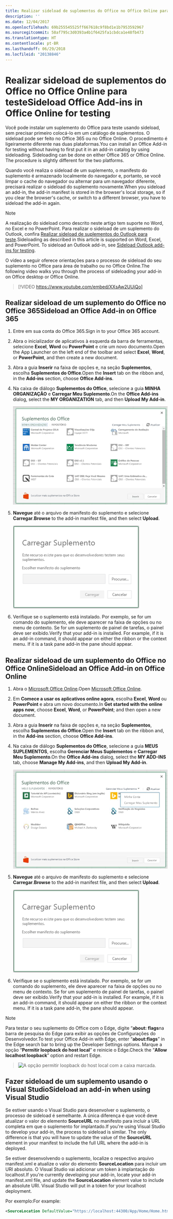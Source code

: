 ```yaml
---
title: Realizar sideload de suplementos do Office no Office Online para teste
description: ''
ms.date: 12/04/2017
ms.openlocfilehash: 69b255545525ff667618c9f8bd1e1b7953592967
ms.sourcegitcommit: 58af795c3d0393a4b1f6425fa1cbdca1e48fb473
ms.translationtype: HT
ms.contentlocale: pt-BR
ms.lasthandoff: 06/29/2018
ms.locfileid: "20138846"
---
```

# <a name="sideload-office-add-ins-in-office-online-for-testing"></a><span data-ttu-id="96643-102">Realizar sideload de suplementos do Office no Office Online para teste</span><span class="sxs-lookup"><span data-stu-id="96643-102">Sideload Office Add-ins in Office Online for testing</span></span>

<span data-ttu-id="96643-p101">Você pode instalar um suplemento do Office para teste usando sideload, sem precisar primeiro colocá-lo em um catálogo de suplementos. O sideload pode ser feito no Office 365 ou no Office Online. O procedimento é ligeiramente diferente nas duas plataformas.</span><span class="sxs-lookup"><span data-stu-id="96643-p101">You can install an Office Add-in for testing without having to first put it in an add-in catalog by using sideloading. Sideloading can be done on either Office 365 or Office Online. The procedure is slightly different for the two platforms.</span></span> 

<span data-ttu-id="96643-106">Quando você realiza o sideload de um suplemento, o manifesto do suplemento é armazenado localmente do navegador e, portanto, se você limpar o cache do navegador ou alternar para um navegador diferente, precisará realizar o sideload do suplemento novamente.</span><span class="sxs-lookup"><span data-stu-id="96643-106">When you sideload an add-in, the add-in manifest is stored in the browser's local storage, so if you clear the browser's cache, or switch to a different browser, you have to sideload the add-in again.</span></span>


> [!NOTE]
> <span data-ttu-id="96643-p102">A realização do sideload como descrito neste artigo tem suporte no Word, no Excel e no PowerPoint. Para realizar o sideload de um suplemento do Outlook, confira [Realizar sideload de suplementos do Outlook para teste](https://docs.microsoft.com/en-us/outlook/add-ins/sideload-outlook-add-ins-for-testing).</span><span class="sxs-lookup"><span data-stu-id="96643-p102">Sideloading as described in this article is supported on Word, Excel, and PowerPoint. To sideload an Outlook add-in, see [Sideload Outlook add-ins for testing](https://docs.microsoft.com/en-us/outlook/add-ins/sideload-outlook-add-ins-for-testing).</span></span>

<span data-ttu-id="96643-109">O vídeo a seguir oferece orientações para o processo de sideload do seu suplemento no Office para área de trabalho ou no Office Online.</span><span class="sxs-lookup"><span data-stu-id="96643-109">The following video walks you through the process of sideloading your add-in on Office desktop or Office Online.</span></span>  


> [!VIDEO https://www.youtube.com/embed/XXsAw2UUiQo]

## <a name="sideload-an-office-add-in-on-office-365"></a><span data-ttu-id="96643-110">Realizar sideload de um suplemento do Office no Office 365</span><span class="sxs-lookup"><span data-stu-id="96643-110">Sideload an Office Add-in on Office 365</span></span>


1. <span data-ttu-id="96643-111">Entre em sua conta do Office 365.</span><span class="sxs-lookup"><span data-stu-id="96643-111">Sign in to your Office 365 account.</span></span>
    
2. <span data-ttu-id="96643-112">Abra o inicializador de aplicativos à esquerda da barra de ferramentas, selecione  **Excel**, **Word** ou **PowerPoint** e crie um novo documento.</span><span class="sxs-lookup"><span data-stu-id="96643-112">Open the App Launcher on the left end of the toolbar and select  **Excel**,  **Word**, or  **PowerPoint**, and then create a new document.</span></span>
    
3. <span data-ttu-id="96643-113">Abra a guia **Inserir** na faixa de opções e, na seção **Suplementos**, escolha **Suplementos do Office**.</span><span class="sxs-lookup"><span data-stu-id="96643-113">Open the  **Insert** tab on the ribbon and, in the **Add-ins** section, choose **Office Add-ins**.</span></span>
    
4. <span data-ttu-id="96643-114">Na caixa de diálogo **Suplementos do Office**, selecione a guia **MINHA ORGANIZAÇÃO** e **Carregar Meu Suplemento**.</span><span class="sxs-lookup"><span data-stu-id="96643-114">On the  **Office Add-ins** dialog, select the **MY ORGANIZATION** tab, and then **Upload My Add-in**.</span></span>
    
    ![A caixa de diálogo Suplemento do Office tem o link  "Carregar Meu Suplemento" perto do canto superior esquerdo.](../images/office-add-ins.png)

5.  <span data-ttu-id="96643-116">**Navegue** até o arquivo de manifesto do suplemento e selecione **Carregar**.</span><span class="sxs-lookup"><span data-stu-id="96643-116">**Browse** to the add-in manifest file, and then select **Upload**.</span></span>
    
    ![A caixa de diálogo Carregar suplemento com botões para pesquisar, carregar e cancelar.](../images/upload-add-in.png)

6. <span data-ttu-id="96643-p103">Verifique se o suplemento está instalado. Por exemplo, se for um comando do suplemento, ele deve aparecer na faixa de opções ou no menu de contexto. Se for um suplemento de painel de tarefas, o painel deve ser exibido.</span><span class="sxs-lookup"><span data-stu-id="96643-p103">Verify that your add-in is installed. For example, if it is an add-in command, it should appear on either the ribbon or the context menu. If it is a task pane add-in the pane should appear.</span></span>
    

## <a name="sideload-an-office-add-in-on-office-online"></a><span data-ttu-id="96643-121">Realizar sideload de um suplemento do Office no Office Online</span><span class="sxs-lookup"><span data-stu-id="96643-121">Sideload an Office Add-in on Office Online</span></span>


1. <span data-ttu-id="96643-122">Abra o [Microsoft Office Online](https://office.live.com/).</span><span class="sxs-lookup"><span data-stu-id="96643-122">Open [Microsoft Office Online](https://office.live.com/).</span></span>
    
2. <span data-ttu-id="96643-123">Em **Comece a usar os aplicativos online agora**, escolha **Excel**, **Word** ou **PowerPoint** e abra um novo documento.</span><span class="sxs-lookup"><span data-stu-id="96643-123">In  **Get started with the online apps now**, choose  **Excel**,  **Word**, or  **PowerPoint**; and then open a new document.</span></span>
    
3. <span data-ttu-id="96643-124">Abra a guia **Inserir** na faixa de opções e, na seção **Suplementos**, escolha **Suplementos do Office**.</span><span class="sxs-lookup"><span data-stu-id="96643-124">Open the  **Insert** tab on the ribbon and, in the **Add-ins** section, choose **Office Add-ins**.</span></span>
    
4. <span data-ttu-id="96643-125">Na caixa de diálogo **Suplementos do Office**, selecione a guia **MEUS SUPLEMENTOS**, escolha **Gerenciar Meus Suplementos** e **Carregar Meu Suplemento**.</span><span class="sxs-lookup"><span data-stu-id="96643-125">On the  **Office Add-ins** dialog, select the **MY ADD-INS** tab, choose **Manage My Add-ins**, and then  **Upload My Add-in**.</span></span>
    
    ![A caixa de diálogo Suplementos do Office com um menu suspenso "Gerenciar meus suplementos" no canto superior direito e abaixo o menu suspenso com a opção "Carregar meu suplemento"](../images/office-add-ins-my-account.png)

5.  <span data-ttu-id="96643-127">**Navegue** até o arquivo de manifesto do suplemento e selecione **Carregar**.</span><span class="sxs-lookup"><span data-stu-id="96643-127">**Browse** to the add-in manifest file, and then select **Upload**.</span></span>
    
    ![A caixa de diálogo Carregar suplemento com botões para pesquisar, carregar e cancelar.](../images/upload-add-in.png)

6. <span data-ttu-id="96643-p104">Verifique se o suplemento está instalado. Por exemplo, se for um comando do suplemento, ele deve aparecer na faixa de opções ou no menu de contexto. Se for um suplemento de painel de tarefas, o painel deve ser exibido.</span><span class="sxs-lookup"><span data-stu-id="96643-p104">Verify that your add-in is installed. For example, if it is an add-in command, it should appear on either the ribbon or the context menu. If it is a task pane add-in, the pane should appear.</span></span>

> [!NOTE]
><span data-ttu-id="96643-132">Para testar o seu suplemento do Office com o Edge, digite “**about: flags**na barra de pesquisa do Edge para exibir as opções de Configurações do Desenvolvedor.</span><span class="sxs-lookup"><span data-stu-id="96643-132">To test your Office Add-in with Edge, enter “**about:flags**” in the Edge search bar to bring up the Developer Settings options.</span></span>  <span data-ttu-id="96643-133">Marque a opção “**Permitir loopback do host local**” e reinicie o Edge.</span><span class="sxs-lookup"><span data-stu-id="96643-133">Check the “**Allow localhost loopback**” option and restart Edge.</span></span>

>    ![A opção permitir loopback do host local com a caixa marcada.](../images/allow-localhost-loopback.png)

## <a name="sideload-an-add-in-when-using-visual-studio"></a><span data-ttu-id="96643-135">Fazer sideload de um suplemento usando o Visual Studio</span><span class="sxs-lookup"><span data-stu-id="96643-135">Sideload an add-in when using Visual Studio</span></span>

<span data-ttu-id="96643-p106">Se estiver usando o Visual Studio para desenvolver o suplemento, o processo de sideload é semelhante. A única diferença é que você deve atualizar o valor do elemento **SourceURL** no manifesto para incluir a URL completa em que o suplemento for implantado.</span><span class="sxs-lookup"><span data-stu-id="96643-p106">If you're using Visual Studio to develop your add-in, the process to sideload is similar. The only difference is that you will have to update the value of the **SourceURL** element in your manifest to include the full URL where the add-in is deployed.</span></span> 

<span data-ttu-id="96643-p107">Se estiver desenvolvendo o suplemento, localize o respectivo arquivo manifest.xml e atualize o valor do elemento **SourceLocation** para incluir um URI absoluto. O Visual Studio vai adicionar um token à implantação do localhost.</span><span class="sxs-lookup"><span data-stu-id="96643-p107">If you're currently developing your add-in, locate your add-in manifest.xml file, and update the **SourceLocation** element value to include an absolute URI. Visual Studio will put in a token for your localhost deployment.</span></span>

<span data-ttu-id="96643-140">Por exemplo:</span><span class="sxs-lookup"><span data-stu-id="96643-140">For example:</span></span> 

```xml
<SourceLocation DefaultValue="https://localhost:44300/App/Home/Home.html" />
```
